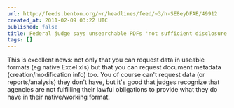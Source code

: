 ```yaml
---
url: http://feeds.benton.org/~r/headlines/feed/~3/h-SE8eyDFAE/49912
created_at: 2011-02-09 03:22 UTC
published: false
title: Federal judge says unsearchable PDFs 'not sufficient disclosure'
tags: []
---
```


This is excellent news: not only that you can request data in useable formats (eg native Excel xls) but that you can request document metadata (creation/modification info) too. You of course can't request data (or reports/analysis) they don't have, but it's good that judges recognize that agencies are not fulfilling their lawful obligations to provide what they do have in their native/working format.
